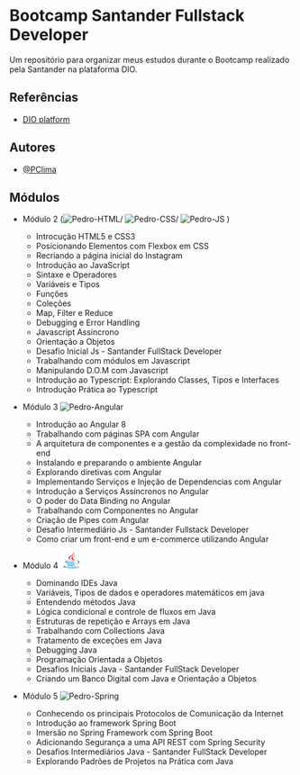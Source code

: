 
# Bootcamp Santander Fullstack Developer

Um repositório para organizar meus estudos durante o Bootcamp realizado pela Santander na plataforma DIO.

## Referências

 - [DIO platform](https://www.dio.me)
## Autores

- [@PClima](https://www.github.com/PClima)


## Módulos

- Módulo 2 (<img alt="Pedro-HTML" height="30" width="40" src="https://cdn.jsdelivr.net/gh/devicons/devicon/icons/html5/html5-original.svg" />/
            <img alt="Pedro-CSS" height="30" width="40" src="https://cdn.jsdelivr.net/gh/devicons/devicon/icons/css3/css3-original.svg" />/
            <img alt="Pedro-JS" height="30" width="40" src="https://cdn.jsdelivr.net/gh/devicons/devicon/icons/javascript/javascript-original.svg" /> )
    - Introcução HTML5 e CSS3
    - Posicionando Elementos com Flexbox em CSS
    - Recriando a página inicial do Instagram
    - Introdução ao JavaScript
    - Sintaxe e Operadores
    - Variáveis e Tipos
    - Funções
    - Coleções
    - Map, Filter e Reduce
    - Debugging e Error Handling
    - Javascript Assíncrono
    - Orientação a Objetos
    - Desafio Inicial Js - Santander FullStack Developer
    - Trabalhando com módulos em Javascript
    - Manipulando D.O.M com Javascript
    - Introdução ao Typescript: Explorando Classes, Tipos e Interfaces
    - Introdução Prática ao Typescript

- Módulo 3 <img alt="Pedro-Angular" height="30" width="40" src="https://cdn.jsdelivr.net/gh/devicons/devicon/icons/angularjs/angularjs-original.svg" />
    - Introdução ao Angular 8
    - Trabalhando com páginas SPA com Angular 
    - A arquitetura de componentes e a gestão da complexidade no front-end
    - Instalando e preparando o ambiente Angular
    - Explorando diretivas com Angular
    - Implementando Serviços e Injeção de Dependencias com Angular
    - Introdução a Serviços Assíncronos no Angular
    - O poder do Data Binding no Angular
    - Trabalhando com Componentes no Angular
    - Criação de Pipes com Angular
    - Desafio Intermediário Js - Santander Fullstack Developer
    - Como criar um front-end e um e-commerce utilizando Angular

- Módulo 4 <img alt="Pedro-Java" height="30" width="40" src="https://raw.githubusercontent.com/devicons/devicon/master/icons/java/java-original.svg">
    - Dominando IDEs Java
    - Variáveis, Tipos de dados e operadores matemáticos em java
    - Entendendo métodos Java
    - Lógica condicional e controle de fluxos em Java
    - Estruturas de repetição e Arrays em Java
    - Trabalhando com Collections Java
    - Tratamento de exceções em Java
    - Debugging Java
    - Programação Orientada a Objetos
    - Desafios Iniciais Java - Santander FullStack Developer
    - Criando um Banco Digital com Java e Orientação a Objetos

- Módulo 5 <img alt="Pedro-Spring" height="30" width="40" src="https://cdn.jsdelivr.net/gh/devicons/devicon/icons/spring/spring-original.svg" />          
    - Conhecendo os principais Protocolos de Comunicação da Internet
    - Introdução ao framework Spring Boot
    - Imersão no Spring Framework com Spring Boot
    - Adicionando Segurança a uma API REST com Spring Security
    - Desafios Intermediários Java - Santander FullStack Developer
    - Explorando Padrões de Projetos na Prática com Java
    


